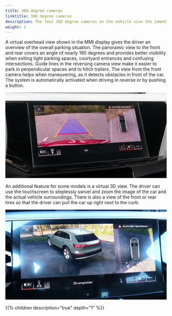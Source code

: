 ```yaml
---
title: 360 degree cameras
linktitle: 360 degree cameras
description: The four 360 degree cameras on the vehicle scan the immediate vicinity and display obstacles within. Drivers can choose from different views that simplify parking and maneuvering. 
weight: 1
---
```


A virtual overhead view shown in the MMI display gives the driver an overview of the overall parking situation. The panoramic view to the front and rear covers an angle of nearly 180 degrees and provides better visibility when exiting tight parking spaces, courtyard entrances and confusing intersections. Guide lines in the reversing camera view make it easier to park in perpendicular spaces and to hitch trailers. The view from the front camera helps when maneuvering, as it detects obstacles in front of the car. The system is automatically activated when driving in reverse or by pushing a button.

![Camera rear](camerarear.jpg "Rear camera")

An additional feature for some models is a virtual 3D view. The driver can use the touchscreen to steplessly swivel and zoom the image of the car and the actual vehicle surroundings. There is also a view of the front or rear tires so that the driver can pull the car up right next to the curb.

![3dview](camera3d.jpg "3D view")

{{% children description="true" depth="1" %}}
